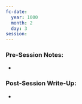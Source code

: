 ```yaml
---
fc-date:
  year: 1000
  month: 2
  day: 3
session:
---
```


### Pre-Session Notes:
* 


### Post-Session Write-Up:
- 
